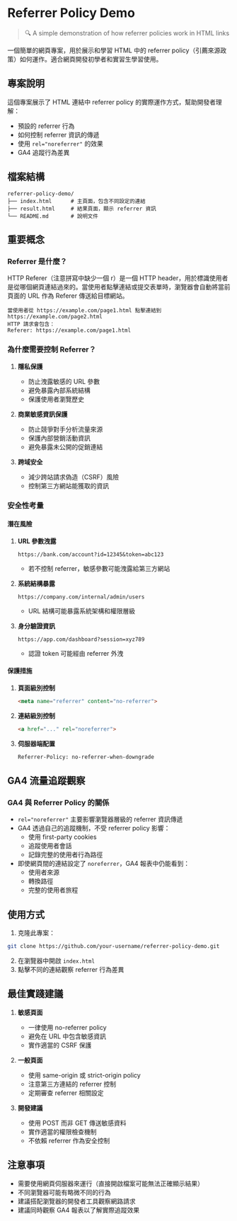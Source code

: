 # Referrer Policy Demo
> 🔍 A simple demonstration of how referrer policies work in HTML links

一個簡單的網頁專案，用於展示和學習 HTML 中的 referrer policy（引薦來源政策）如何運作。適合網頁開發初學者和實習生學習使用。

## 專案說明

這個專案展示了 HTML 連結中 referrer policy 的實際運作方式，幫助開發者理解：
- 預設的 referrer 行為
- 如何控制 referrer 資訊的傳遞
- 使用 `rel="noreferrer"` 的效果
- GA4 追蹤行為差異

## 檔案結構

```
referrer-policy-demo/
├── index.html      # 主頁面，包含不同設定的連結
├── result.html     # 結果頁面，顯示 referrer 資訊
└── README.md       # 說明文件
```

## 重要概念

### Referrer 是什麼？

HTTP Referer（注意拼寫中缺少一個 r）是一個 HTTP header，用於標識使用者是從哪個網頁連結過來的。當使用者點擊連結或提交表單時，瀏覽器會自動將當前頁面的 URL 作為 Referer 傳送給目標網站。

```
當使用者從 https://example.com/page1.html 點擊連結到 https://example.com/page2.html
HTTP 請求會包含：
Referer: https://example.com/page1.html
```

### 為什麼需要控制 Referrer？

1. **隱私保護**
   - 防止洩露敏感的 URL 參數
   - 避免暴露內部系統結構
   - 保護使用者瀏覽歷史

2. **商業敏感資訊保護**
   - 防止競爭對手分析流量來源
   - 保護內部營銷活動資訊
   - 避免暴露未公開的促銷連結

3. **跨域安全**
   - 減少跨站請求偽造（CSRF）風險
   - 控制第三方網站能獲取的資訊

### 安全性考量

#### 潛在風險
1. **URL 參數洩露**
   ```
   https://bank.com/account?id=12345&token=abc123
   ```
   - 若不控制 referrer，敏感參數可能洩露給第三方網站

2. **系統結構暴露**
   ```
   https://company.com/internal/admin/users
   ```
   - URL 結構可能暴露系統架構和權限層級

3. **身分驗證資訊**
   ```
   https://app.com/dashboard?session=xyz789
   ```
   - 認證 token 可能經由 referrer 外洩

#### 保護措施

1. **頁面級別控制**
   ```html
   <meta name="referrer" content="no-referrer">
   ```

2. **連結級別控制**
   ```html
   <a href="..." rel="noreferrer">
   ```

3. **伺服器端配置**
   ```apache
   Referrer-Policy: no-referrer-when-downgrade
   ```

## GA4 流量追蹤觀察

### GA4 與 Referrer Policy 的關係
- `rel="noreferrer"` 主要影響瀏覽器層級的 referrer 資訊傳遞
- GA4 透過自己的追蹤機制，不受 referrer policy 影響：
  - 使用 first-party cookies
  - 追蹤使用者會話
  - 記錄完整的使用者行為路徑
- 即使網頁間的連結設定了 `noreferrer`，GA4 報表中仍能看到：
  - 使用者來源
  - 轉換路徑
  - 完整的使用者旅程

## 使用方式

1. 克隆此專案：
```bash
git clone https://github.com/your-username/referrer-policy-demo.git
```

2. 在瀏覽器中開啟 `index.html`
3. 點擊不同的連結觀察 referrer 行為差異

## 最佳實踐建議

1. **敏感頁面**
   - 一律使用 no-referrer policy
   - 避免在 URL 中包含敏感資訊
   - 實作適當的 CSRF 保護

2. **一般頁面**
   - 使用 same-origin 或 strict-origin policy
   - 注意第三方連結的 referrer 控制
   - 定期審查 referrer 相關設定

3. **開發建議**
   - 使用 POST 而非 GET 傳送敏感資料
   - 實作適當的權限檢查機制
   - 不依賴 referrer 作為安全控制

## 注意事項

- 需要使用網頁伺服器來運行（直接開啟檔案可能無法正確顯示結果）
- 不同瀏覽器可能有略微不同的行為
- 建議搭配瀏覽器的開發者工具觀察網路請求
- 建議同時觀察 GA4 報表以了解實際追蹤效果

